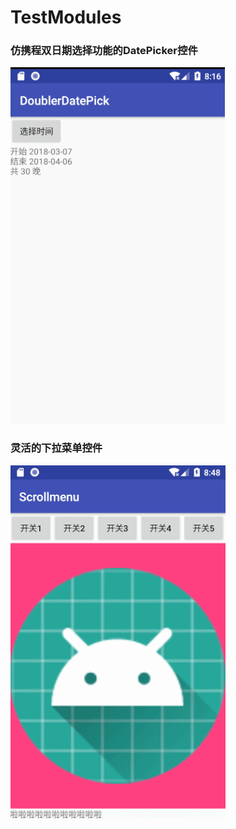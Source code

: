 # TestModules
### 仿携程双日期选择功能的DatePicker控件

![image](https://github.com/telyo/TestModules/blob/master/gif/GIF.gif?raw=true)

### 灵活的下拉菜单控件

![image](https://github.com/telyo/TestModules/blob/master/gif/pmenu.gif?raw=true)
